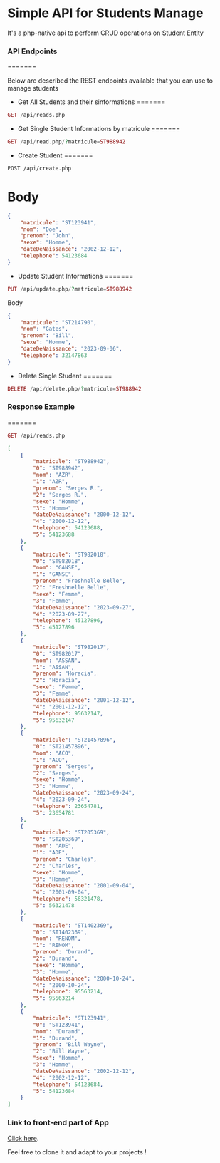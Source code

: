 # Simple API for Students Manage 

It's a php-native api to perform CRUD operations on Student Entity

### API Endpoints
=======

Below are described the REST endpoints available that you can use to manage students

- Get All Students and their sinformations
=======

```php
GET /api/reads.php
```

- Get Single Student Informations by matricule
=======

```php
GET /api/read.php/?matricule=ST988942
```

- Create Student
=======

```sh
POST /api/create.php
```

Body
=======

```json
{
    "matricule": "ST123941",
    "nom": "Doe",
    "prenom": "John",
    "sexe": "Homme",
    "dateDeNaissance": "2002-12-12",
    "telephone": 54123684
}
```

- Update Student Informations
=======

```php
PUT /api/update.php/?matricule=ST988942
```

Body

```json
{
    "matricule": "ST214790",
    "nom": "Gates",
    "prenom": "Bill",
    "sexe": "Homme",
    "dateDeNaissance": "2023-09-06",
    "telephone": 32147863
}
```

- Delete Single Student
=======

```php
DELETE /api/delete.php/?matricule=ST988942
```

### Response Example
=======

```php
GET /api/reads.php
```

```json
[
    {
        "matricule": "ST988942",
        "0": "ST988942",
        "nom": "AZR",
        "1": "AZR",
        "prenom": "Serges R.",
        "2": "Serges R.",
        "sexe": "Homme",
        "3": "Homme",
        "dateDeNaissance": "2000-12-12",
        "4": "2000-12-12",
        "telephone": 54123688,
        "5": 54123688
    },
    {
        "matricule": "ST982018",
        "0": "ST982018",
        "nom": "GANSE",
        "1": "GANSE",
        "prenom": "Freshnelle Belle",
        "2": "Freshnelle Belle",
        "sexe": "Femme",
        "3": "Femme",
        "dateDeNaissance": "2023-09-27",
        "4": "2023-09-27",
        "telephone": 45127896,
        "5": 45127896
    },
    {
        "matricule": "ST982017",
        "0": "ST982017",
        "nom": "ASSAN",
        "1": "ASSAN",
        "prenom": "Horacia",
        "2": "Horacia",
        "sexe": "Femme",
        "3": "Femme",
        "dateDeNaissance": "2001-12-12",
        "4": "2001-12-12",
        "telephone": 95632147,
        "5": 95632147
    },
    {
        "matricule": "ST21457896",
        "0": "ST21457896",
        "nom": "ACO",
        "1": "ACO",
        "prenom": "Serges",
        "2": "Serges",
        "sexe": "Homme",
        "3": "Homme",
        "dateDeNaissance": "2023-09-24",
        "4": "2023-09-24",
        "telephone": 23654781,
        "5": 23654781
    },
    {
        "matricule": "ST205369",
        "0": "ST205369",
        "nom": "ADE",
        "1": "ADE",
        "prenom": "Charles",
        "2": "Charles",
        "sexe": "Homme",
        "3": "Homme",
        "dateDeNaissance": "2001-09-04",
        "4": "2001-09-04",
        "telephone": 56321478,
        "5": 56321478
    },
    {
        "matricule": "ST1402369",
        "0": "ST1402369",
        "nom": "RENOM",
        "1": "RENOM",
        "prenom": "Durand",
        "2": "Durand",
        "sexe": "Homme",
        "3": "Homme",
        "dateDeNaissance": "2000-10-24",
        "4": "2000-10-24",
        "telephone": 95563214,
        "5": 95563214
    },
    {
        "matricule": "ST123941",
        "0": "ST123941",
        "nom": "Durand",
        "1": "Durand",
        "prenom": "Bill Wayne",
        "2": "Bill Wayne",
        "sexe": "Homme",
        "3": "Homme",
        "dateDeNaissance": "2002-12-12",
        "4": "2002-12-12",
        "telephone": 54123684,
        "5": 54123684
    }
]
```


### Link to front-end part of App

[Click here](https://github.com/fredagbona/frontStudentApp "Front-end part").

Feel free to clone it and adapt to your projects !